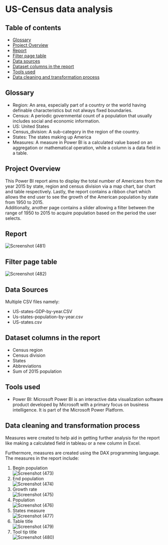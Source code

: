 # US-Census data analysis 
## Table of contents
- [Glossary](#glossary)
- [Project Overview](#project-overview)
- [Report](#report)
- [Filter page table](#filter-page-table)
- [Data sources](#data-sources)
- [Dataset columns in the report](#dataset-columns-in-the-report)
- [Tools used](#tools-used)
- [Data cleaning and transformation process](#data-cleaning-and-transformation-process)
  
## Glossary
- Region: An area, especially part of a country or the world having definable characteristics but not always fixed boundaries.
- Census:  A periodic governmental count of a population that usually includes social and economic information.
- US: United States
- Census_division: A sub-category in the region of the country.
- States: The states making up America
- Measures: A measure in Power BI is a calculated value based on an aggregation or mathematical operation, while a column is a data field in a table.

## Project Overview
This Power BI report aims to display the total number of Americans from the year 2015 by state, region and census division via a map chart, bar chart and table respectively. Lastly, the report contains a ribbon chart which allows the end user to see the growth of the American population by state from 1950 to 2015. <br />
Additionally, another page contains a slider allowing a filter between the range of 1950 to 2015 to acquire population based on the period the user selects.


## Report
![Screenshot (481)](https://github.com/Tyroneekhator/us-census-data/assets/72547969/54d6b641-4cc3-4c94-8767-ed5c7ced9289)

## Filter page table
![Screenshot (482)](https://github.com/Tyroneekhator/us-census-data/assets/72547969/4c3f1663-1d26-4e1a-9404-8bacf8c77e24)


## Data Sources
Multiple CSV files namely:
- US-states-GDP-by-year.CSV
- Us-states-population-by-year.csv
- US-states.csv
## Dataset columns in the report
- Census region
- Census division
- States
- Abbreviations
- Sum of 2015 population

## Tools used
- Power BI: Microsoft Power BI is an interactive data visualization software product developed by Microsoft with a primary focus on business intelligence. It is part of the Microsoft Power Platform.

## Data cleaning and transformation process
Measures were created to help aid in getting further analysis for the report like making a calculated field in tableau or a new column in Excel.

Furthermore, measures are created using the DAX programming language. The measures in the report include:
1. Begin population <br /> ![Screenshot (473)](https://github.com/Tyroneekhator/us-census-data/assets/72547969/ca07abfa-f468-4a66-8dcb-6a6beaf759a8)
2. End population <br /> ![Screenshot (474)](https://github.com/Tyroneekhator/us-census-data/assets/72547969/b6bf1463-1d2b-43af-a3f4-3c06fe6f7a3f)
3. Growth rate <br /> ![Screenshot (475)](https://github.com/Tyroneekhator/us-census-data/assets/72547969/853bb355-e7a0-4efe-b58b-8097b3e15c0b)
4.  Population <br /> ![Screenshot (476)](https://github.com/Tyroneekhator/us-census-data/assets/72547969/9dc3dcb0-b92f-4bd0-ae33-a05967b5b2d8)
5.  States measure <br /> ![Screenshot (477)](https://github.com/Tyroneekhator/us-census-data/assets/72547969/36a9005f-557c-4951-883e-d2ea1b779ea0)
6.  Table title <br /> ![Screenshot (479)](https://github.com/Tyroneekhator/us-census-data/assets/72547969/63485bb8-c99b-4734-80e9-7e017f73db1b)
7.  Tool tip title <br />![Screenshot (480)](https://github.com/Tyroneekhator/us-census-data/assets/72547969/bc78a18a-0faf-4fef-9563-906436251b73)
   




   


